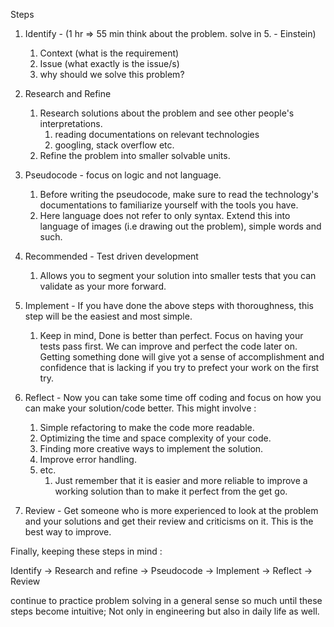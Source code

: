 Steps

1. Identify - (1 hr => 55 min think about the problem. solve in 5. - Einstein)

	1.  Context (what is the requirement)
	2. Issue (what exactly is the issue/s)
	3. why should we solve this problem?
2. Research and Refine
	1. Research solutions about the problem and see other people's interpretations.
		1. reading documentations on relevant technologies
		2. googling, stack overflow etc.
	2. Refine the problem into smaller solvable units.
3. Pseudocode - focus on logic and not language.
	1. Before writing the pseudocode, make sure to read the technology's documentations to familiarize yourself with the tools you have.
	2. Here language does not refer to only syntax. Extend this into language of images (i.e drawing out the problem), simple words and such.
4. Recommended - Test driven development
	1. Allows you to segment your solution into smaller tests that you can validate as your more forward.
5. Implement - If you have done the above steps with thoroughness, this step will be the easiest and most simple.
	1. Keep in mind, Done is better than perfect. Focus on having your tests pass first. We can improve and perfect the code later on. Getting something done will give yot a sense of accomplishment and confidence that is lacking if you try to prefect your work on the first try.
6. Reflect - Now you can take some time off coding and focus on how you can make your solution/code better. This might involve :
	1. Simple refactoring to make the code more readable.
	2. Optimizing the time and space complexity of your code.
	3. Finding more creative ways to implement the solution.
	4. Improve error handling.
	5. etc.
		1. Just remember that it is easier and more reliable to improve a working solution than to make it perfect from the get go.
7. Review - Get someone who is more experienced to look at the problem and your solutions and get their review and criticisms on it. This is the best way to improve.


Finally, keeping these steps in mind :

Identify -> Research and refine -> Pseudocode -> Implement -> Reflect -> Review

continue to practice problem solving in a general sense so much until these steps become intuitive; Not only in engineering but also in daily life as well.